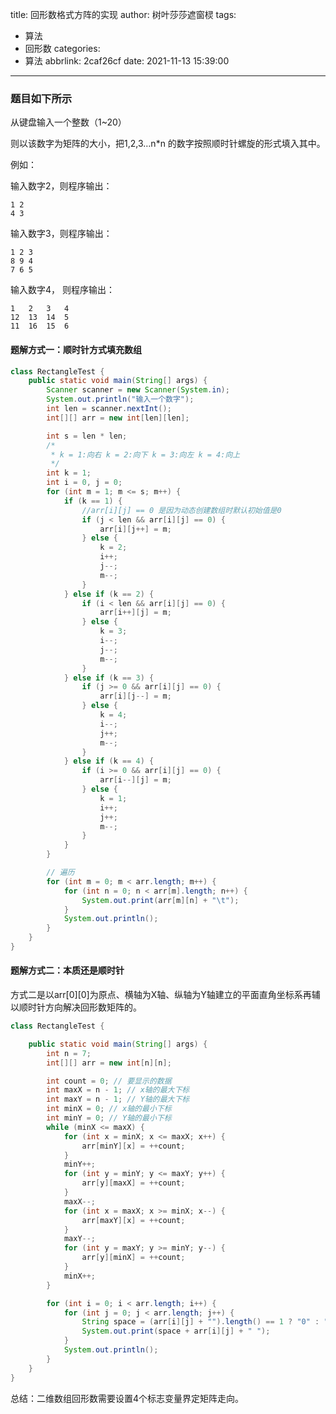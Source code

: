 title: 回形数格式方阵的实现
author: 树叶莎莎遮窗棂
tags:
  - 算法
  - 回形数
categories:
  - 算法
abbrlink: 2caf26cf
date: 2021-11-13 15:39:00
---
### 题目如下所示

从键盘输入一个整数（1~20）

则以该数字为矩阵的大小，把1,2,3…n*n 的数字按照顺时针螺旋的形式填入其中。

<!-- more -->

例如： 

输入数字2，则程序输出： 
```
1 2 
4 3
```
   
输入数字3，则程序输出：
```
1 2 3 
8 9 4 
7 6 5
```
输入数字4， 则程序输出： 
```
1   2   3   4 
12  13  14  5 
11  16  15  6
```

#### 题解方式一：顺时针方式填充数组
```java
class RectangleTest {
	public static void main(String[] args) {
		Scanner scanner = new Scanner(System.in);
		System.out.println("输入一个数字");
		int len = scanner.nextInt();
		int[][] arr = new int[len][len];

		int s = len * len;
		/*
		 * k = 1:向右 k = 2:向下 k = 3:向左 k = 4:向上
		 */
		int k = 1;
		int i = 0, j = 0;
		for (int m = 1; m <= s; m++) {
			if (k == 1) {
				//arr[i][j] == 0 是因为动态创建数组时默认初始值是0
				if (j < len && arr[i][j] == 0) {
					arr[i][j++] = m;
				} else {
					k = 2;
					i++;
					j--;
					m--;
				}
			} else if (k == 2) {
				if (i < len && arr[i][j] == 0) {
					arr[i++][j] = m;
				} else {
					k = 3;
					i--;
					j--;
					m--;
				}
			} else if (k == 3) {
				if (j >= 0 && arr[i][j] == 0) {
					arr[i][j--] = m;
				} else {
					k = 4;
					i--;
					j++;
					m--;
				}
			} else if (k == 4) {
				if (i >= 0 && arr[i][j] == 0) {
					arr[i--][j] = m;
				} else {
					k = 1;
					i++;
					j++;
					m--;
				}
			}
		}

		// 遍历
		for (int m = 0; m < arr.length; m++) {
			for (int n = 0; n < arr[m].length; n++) {
				System.out.print(arr[m][n] + "\t");
			}
			System.out.println();
		}
	}
}
```
#### 题解方式二：本质还是顺时针

方式二是以arr[0][0]为原点、横轴为X轴、纵轴为Y轴建立的平面直角坐标系再辅以顺时针方向解决回形数矩阵的。

```java
class RectangleTest {

	public static void main(String[] args) {
		int n = 7;
		int[][] arr = new int[n][n];

		int count = 0; // 要显示的数据
		int maxX = n - 1; // x轴的最大下标
		int maxY = n - 1; // Y轴的最大下标
		int minX = 0; // x轴的最小下标
		int minY = 0; // Y轴的最小下标
		while (minX <= maxX) {
			for (int x = minX; x <= maxX; x++) {
				arr[minY][x] = ++count;
			}
			minY++;
			for (int y = minY; y <= maxY; y++) {
				arr[y][maxX] = ++count;
			}
			maxX--;
			for (int x = maxX; x >= minX; x--) {
				arr[maxY][x] = ++count;
			}
			maxY--;
			for (int y = maxY; y >= minY; y--) {
				arr[y][minX] = ++count;
			}
			minX++;
		}

		for (int i = 0; i < arr.length; i++) {
			for (int j = 0; j < arr.length; j++) {
				String space = (arr[i][j] + "").length() == 1 ? "0" : "";
				System.out.print(space + arr[i][j] + " ");
			}
			System.out.println();
		}
	}
}

```

总结：二维数组回形数需要设置4个标志变量界定矩阵走向。